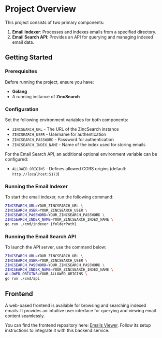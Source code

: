 # Project Overview

This project consists of two primary components:

1. **Email Indexer**: Processes and indexes emails from a specified directory.
2. **Email Search API**: Provides an API for querying and managing indexed email data.

## Getting Started

### Prerequisites

Before running the project, ensure you have:

- **Golang**
- A running instance of **ZincSearch**

### Configuration

Set the following environment variables for both components:

- `ZINCSEARCH_URL` - The URL of the ZincSearch instance
- `ZINCSEARCH_USER` - Username for authentication
- `ZINCSEARCH_PASSWORD` - Password for authentication
- `ZINCSEARCH_INDEX_NAME` - Name of the index used for storing emails

For the Email Search API, an additional optional environment variable can be configured:

- `ALLOWED_ORIGINS` - Defines allowed CORS origins (default: `http://localhost:5173`)

### Running the Email Indexer

To start the email indexer, run the following command:

```sh
ZINCSEARCH_URL=YOUR_ZINCSEARCH_URL \
ZINCSEARCH_USER=YOUR_ZINCSEARCH_USER \
ZINCSEARCH_PASSWORD=YOUR_ZINCSEARCH_PASSWORD \
ZINCSEARCH_INDEX_NAME=YOUR_ZINCSEARCH_INDEX_NAME \
go run ./cmd/indexer {folderPath}
```

### Running the Email Search API

To launch the API server, use the command below:

```sh
ZINCSEARCH_URL=YOUR_ZINCSEARCH_URL \
ZINCSEARCH_USER=YOUR_ZINCSEARCH_USER \
ZINCSEARCH_PASSWORD=YOUR_ZINCSEARCH_PASSWORD \
ZINCSEARCH_INDEX_NAME=YOUR_ZINCSEARCH_INDEX_NAME \
ALLOWED_ORIGINS=YOUR_ALLOWED_ORIGINS \
go run ./cmd/api
```

## Frontend

A web-based frontend is available for browsing and searching indexed emails. It provides an intuitive user interface for querying and viewing email content seamlessly.

You can find the frontend repository here: [Emails Viewer](https://github.com/mryeibis/emails-viewer). Follow its setup instructions to integrate it with this backend service.

